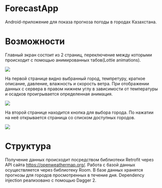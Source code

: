 # ForecastApp
Android-приложение для показа прогноза погоды в городах Казахстана. 
# Возможности

Главный экран состоит из 2 страниц, переключение между которыми происходит с помощью анимированных табов(Lottie animations). 

![](https://github.com/BahtiBJ/ForecastApp/blob/master/illustration/show_tabs.gif)

На первой странице видно выбранный город, темпретуру, краткое описание, давление, влажность и скорость ветра.
При отображении данных с сервера в правом нижнем углу в зависимости от температуры и осадков проигрывается определенная анимация.

![](https://github.com/BahtiBJ/ForecastApp/blob/master/illustration/show_forecast.gif)

На второй странице находится кнопка для выбора города. По нажатии на неё открывается страница со списком доступных городов.

![](https://github.com/BahtiBJ/ForecastApp/blob/master/illustration/show_list.gif)

# Структура

Получение данных происходит посредством библиотеки Retrofit через API сайта https://openweathermap.org/. Работа с базой данных осуществляется через библиотеку Room.
В базе данных хранятся прогнозы для городов просмотренных в течение дня. Dependency injection реализовано с помощью Dagger 2.
